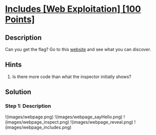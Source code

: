 # [Includes [Web Exploitation] [100 Points]](https://play.picoctf.org/practice/challenge/274?category=1&originalEvent=70&page=1) #

## Description ##
Can you get the flag?
Go to this [website](http://saturn.picoctf.net:50310/) and see what you can discover.

## Hints ##
1. Is there more code than what the inspector initially shows?

## Solution ##

### Step 1: Description ###
!(images/webpage.png)
!(images/webpage_sayHello.png)
!(images/webpage_inspect.png)
!(images/webpage_reveal.png)
!(images/webpage_includes.png)
